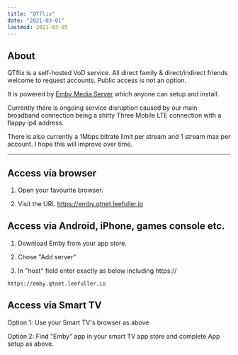 ```yaml
---
title: "QTflix"
date: "2021-03-01"
lastmod: 2021-03-05
---
```


## About

QTflix is a self-hosted VoD service. All direct family & direct/indirect friends welcome to request accounts. Public access is not an option.

It is powered by [Emby Media Server](https://emby.media/) which anyone can setup and install.

Currently there is ongoing service disruption caused by our main broadband connection being a shitty Three Mobile LTE connection with a flappy ip4 address.

There is also currently a 1Mbps bitrate limit per stream and 1 stream max per account. I hope this will improve over time.

---

## Access via browser
1) Open your favourite browser.

2) Visit the URL https://emby.qtnet.leefuller.io

## Access via Android, iPhone, games console etc.
1) Download Emby from your app store.

2) Chose "Add server"

3) In "host" field enter exactly as below including https://
```
https://emby.qtnet.leefuller.io
```

## Access via Smart TV
Option 1: Use your Smart TV's browser as above

Option 2: Find "Emby" app in your smart TV app store and complete App setup as above.
